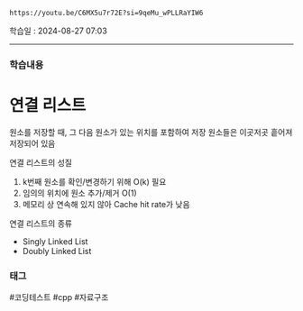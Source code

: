 ```vid
https://youtu.be/C6MX5u7r72E?si=9qeMu_wPLLRaYIW6
```

학습일 : 2024-08-27 07:03

---
### 학습내용
# 연결 리스트
원소를 저장할 때, 그 다음 원소가 있는 위치를 포함하여 저장
원소들은 이곳저곳 흩어져 저장되어 있음

연결 리스트의 성질
1. k번째 원소를 확인/변경하기 위해 O(k) 필요
2. 임의의 위치에 원소 추가/제거 O(1)
3. 메모리 상 연속해 있지 않아 Cache hit rate가 낮음

연결 리스트의 종류
- Singly Linked List
- Doubly Linked List


### 태그
#코딩테스트 #cpp #자료구조



